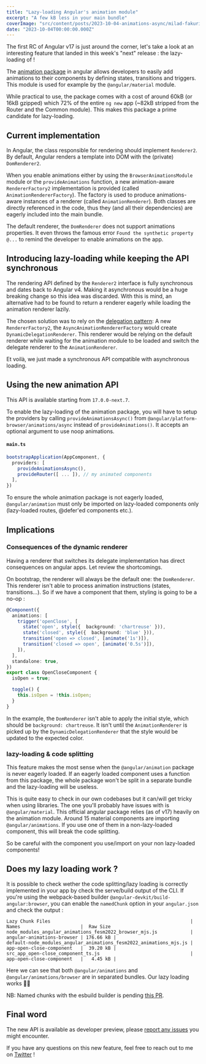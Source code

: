 ```yaml
---
title: "Lazy-loading Angular's animation module"
excerpt: "A few kB less in your main bundle"
coverImage: "src/content/posts/2023-10-04-animations-async/milad-fakurian-PjG_SXDkpwQ-unsplash.jpg"
date: "2023-10-04T00:00:00.000Z"
---
```


The first RC of Angular v17 is just around the corner, let's take a look at an interesting feature that landed in this week's "next" release : the lazy-loading of  !

The [animation package](https://angular.io/guide/animations) in angular allows developers to easily add animations to their components by defining states, transitions and triggers. This module is used for example by the `@angular/material` module.

While practical to use, the package comes with a cost of around 60kB (or 16kB gzipped) which 72% of the entire `ng new` app (~82kB stripped from the Router and the Common module). This makes this package a prime candidate for lazy-loading.

## Current implementation

In Angular, the class responsible for rendering should implement `Renderer2`.  By default, Angular renders a template into DOM with the (private) `DomRenderer2`.

When you enable animations either by using the `BrowserAnimationsModule` module or the `provideAnimations` function, a new animation-aware `RendererFactory2` implementation is provided (called `AnimationRendererFactory`). The factory is used to produce animations-aware instances of a renderer (called `AnimationRenderer`). Both classes are directly referenced in the code, thus they (and all their dependencies) are eagerly included into the main bundle.

The default renderer, the `DomRenderer` does not support animations properties. It even throws the famous error `Found the synthetic property @...` to remind the developer to enable animations on the app.

## Introducing lazy-loading while keeping the API synchronous

The rendering API defined by the `Renderer2` interface is fully synchronous  and dates back to Angular v4.
Making it asynchronous would be a huge breaking change so this idea was discarded. With this is mind,
an alternative had to be found to return a renderer eagerly while loading the animation renderer lazily.

The chosen solution was to rely on the [delegation pattern](https://en.wikipedia.org/wiki/Delegation_pattern): A new `RendererFactory2`, the `AsyncAnimationRendererFactory` would create `DynamicDelegationRenderer`. This renderer would be relying on the default renderer while waiting for the animation module to be loaded and switch the delegate renderer to the `AnimationRenderer`.

Et voilà, we just made a synchronous API compatible with asynchronous loading.

## Using the new animation API

This API is available starting from `17.0.0-next.7`.

To enable the lazy-loading of the animation package, you will have to setup the providers by calling `provideAnimationsAsync()` from `@angular/platform-browser/animations/async` instead of `provideAnimations()`. It accepts an optional argument to use noop animations.

#### **`main.ts`**

```ts
bootstrapApplication(AppComponent, {
  providers: [
    provideAnimationsAsync(),
    provideRouter([ ... ]), // my animated components
  ],
})
```

To ensure the whole animation package is not eagerly loaded, `@angular/animation` must only be imported on lazy-loaded components only (lazy-loaded routes, @defer'ed components etc.).

## Implications

### Consequences of the dynamic renderer

Having a renderer that switches its delegate implementation has direct consequences on angular apps.
Let review the shortcomings.

On bootstrap, the renderer will always be the default one: the `DomRenderer`. This renderer isn't able to process animation instructions (states, transitions...).
So if we have a component that them, styling is going to be a no-op :

```ts
@Component({
  animations: [
    trigger('openClose', [
      state('open', style({  background: 'chartreuse' })),
      state('closed', style({  background: 'blue' })),
      transition('open => closed', [animate('1s')]),
      transition('closed => open', [animate('0.5s')]),
    ]),
  ],
  standalone: true,
})
export class OpenCloseComponent {
  isOpen = true;

  toggle() {
    this.isOpen = !this.isOpen;
  }
}
```

In the example, the `DomRenderer` isn't able to apply the initial style, which should be `background: chartreuse`.
It isn't until the `AnimationRenderer` is picked up by the `DynamicDelegationRenderer` that the style would be updated to the expected color.

### lazy-loading & code splitting

This feature makes the most sense when the `@angular/animation` package is never eagerly loaded.
If an eagerly loaded component uses a function from this package, the whole package won't be split in a separate bundle and the lazy-loading will be useless.

This is quite easy to check in our own codebases but it can/will get tricky when using libraries. The one you'll probably have issues with is `@angular/material`. This official angular package relies (as of v17) heavily on the animation module. Around 15 material components are importing `@angular/animations`. If you use one of them in a non-lazy-loaded component, this will break the code splitting.

So be careful with the component you use/import on your non lazy-loaded components!

## Does my lazy loading work ?

It is possible to check wether the code splitting/lazy loading is correctly implemented in your app by check the serve/build output of the CLI.
If you're using the webpack-based builder `@angular-devkit/build-angular:browser`, you can enable the `namedChunk` option in your `angular.json` and check the output :

```text
Lazy Chunk Files                                                   | Names                      |  Raw Size
node_modules_angular_animations_fesm2022_browser_mjs.js            | angular-animations-browser | 176.66 kB | 
default-node_modules_angular_animations_fesm2022_animations_mjs.js | app-open-close-component   |  39.20 kB | 
src_app_open-close_component_ts.js                                 | app-open-close-component   |   4.45 kB | 
```

Here we can see that both `@angular/animations` and `@angular/animations/browser` are in separated bundles. Our lazy loading works  🎉🎉

NB: Named chunks with the esbuild builder is pending [this PR](https://github.com/angular/angular-cli/pull/25913).

## Final word

The new API is available as developer preview, please [report any issues](https://github.com/angular/angular/issues/new/choose) you might encounter.

If you have any questions on this new feature, feel free to reach out to me on [Twitter](https://twitter.com/Jean__Meche) !
